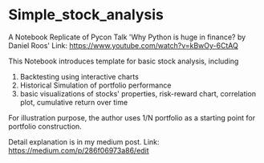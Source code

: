 # Simple_stock_analysis
A Notebook Replicate of Pycon Talk 'Why Python is huge in finance? by Daniel Roos'
Link: https://www.youtube.com/watch?v=kBwOy-6CtAQ

This Notebook introduces template for basic stock analysis, including 
1. Backtesting using interactive charts 
2. Historical Simulation of portfolio performance  
3. basic visualizations of stocks' properties, risk-reward chart, correlation plot, cumulative return over time  

For illustration purpose, the author uses 1/N portfolio as a starting point for portfolio construction. 

Detail explanation is in my medium post.
Link: https://medium.com/p/286f06973a86/edit
